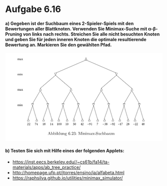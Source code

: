 # Aufgabe 6.16

#### a) Gegeben ist der Suchbaum eines 2-Spieler-Spiels mit den Bewertungen aller Blattknoten. Verwenden Sie Minimax-Suche mit α-β-Pruning von links nach rechts. Streichen Sie alle nicht besuchten Knoten und geben Sie für jeden inneren Knoten die optimale resultierende Bewertung an. Markieren Sie den gewählten Pfad.
![Suchbaum](../../images/abbildung_6_23.png)

#### b) Testen Sie sich mit Hilfe eines der folgenden Applets:
- https://inst.eecs.berkeley.edu//~cs61b/fa14/ta-materials/apps/ab_tree_practice/
- http://homepage.ufp.pt/jtorres/ensino/ia/alfabeta.html
- https://raphsilva.github.io/utilities/minimax_simulator/